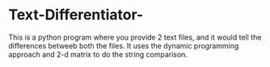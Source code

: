 # Text-Differentiator-
This is a python program where you provide 2 text files, and it would tell the differences betweeb both the files.
It uses the dynamic programming approach and 2-d matrix to do the string comparison.
